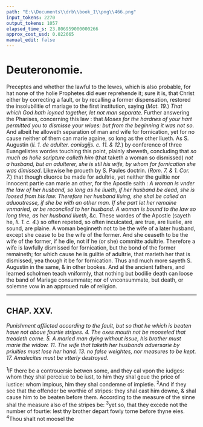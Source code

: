 ```yaml
---
path: "E:\\Documents\\drb\\book_1\\png\\466.png"
input_tokens: 2270
output_tokens: 1057
elapsed_time_s: 23.806959000000266
approx_cost_usd: 0.022665
manual_edit: false
---
```

# Deuteronomie.

[^1]: Whether the band of marriage could be loosed or no in the old law, amongst Christians it can not be dissolved.

Preceptes and whether the lawful to the Iewes, which is also probable, for hat none of the holie Prophetes did euer reprehende it; sure it is, that Christ either by correcting a fault, or by recalling a former dispensation, restored the insolubilitie of mariage to the first institution, saying (*Mat. 19.*) *That which God hath ioyned together, let not man separate*. Further answering the Pharises, concerning this law : that *Moses for the hardnes of your hart permitted you to dismisse your wiues: but from the beginning it was not so*. And albeit he alloweth separation of man and wife for fornication, yet for no cause neither of them can marie againe, so long as the other liueth. As S. Augustin (*li. 1. de adulter. coniugijs. c. 11. & 12.*) by conference of three Euangelistes wordes touching this point, plainly sheweth, concluding that *so much as holie scripture calleth him* (that taketh a woman so dismissed) *not a husband, but an adulterer, she is stil his wife, by whom for fornication she was dimissed*. Likewise he proueth by S. Paules doctrin. (*Rom. 7. & 1. Cor. 7.*) that though diuorce be made for adultrie, yet neither the guiltie nor innocent partie can marie an other, for the Apostle saith : *A woman is vnder the law of her husband, so long as he liueth, if her husband be dead, she is loosed from his law. Therefore her husband liuing, she shal be called an aduoutresse, if she be with an other man. If she part let her remaine vnmaried, or be reconciled to her husband. A woman is bound to the law so long time, as her husband liueth*, &c. These wordes of the Apostle (sayeth he, *li. 1. c. 4.*) so often repeted, so often inculcated, are true, are liuelie, are sound, are plaine. A woman beginneth not to be the wife of a later husband, except she cease to be the wife of the former. And she ceaseth to be the wife of the former, if he die, not if he (or she) committe adultrie. Therefore a wife is lawfully dismissed for fornication, but the bond of the former remaineth; for which cause he is guiltie of adultrie, that marieth her that is dismissed, yea though it be for fornication. Thus and much more sayeth S. Augustin in the same, & in other bookes. And al the ancient fathers, and learned scholmen teach vniformly, that nothing but bodilie death can loose the band of Mariage consummate; nor of vnconsummate, but death, or solemne vow in an approued rule of religion.

<hr>

## CHAP. XXV.

*Punishment afflicted according to the fault, but so that he which is beaten haue not aboue fourtie stripes. 4. The oxes mouth not be mooseled that treadeth corne. 5. A maried man dying without issue, his brother must marie the widow. 11. The wife that taketh her husbands aduersarie by priuities must lose her hand. 13. no false weightes, nor measures to be kept. 17. Amalecites must be vtterly destroyed.*

<sup>1</sup>IF there be a controuersie betwen some, and they cal vpon the iudges: whom they shal perceiue to be iust, to him they shal geue the price of iustice: whom impious, him they shal condemne of impietie. <sup>2</sup>And if they see that the offender be worthie of stripes: they shal cast him downe, & shal cause him to be beaten before them. According to the measure of the sinne shal the measure also of the stripes be: <sup>3</sup>yet so, that they excede not the number of fourtie: lest thy brother depart fowly torne before thyne eies. <sup>4</sup>Thou shalt not moosel the

[^2]: S. Paul expoundeth this of the spiritual laborer in Gods Church.